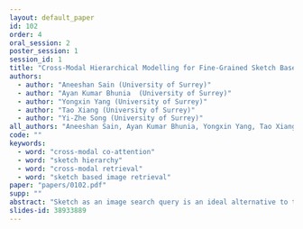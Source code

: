 ```yaml
---
layout: default_paper
id: 102
order: 4
oral_session: 2
poster_session: 1
session_id: 1
title: "Cross-Modal Hierarchical Modelling for Fine-Grained Sketch Based Image Retrieval"
authors:
  - author: "Aneeshan Sain (University of Surrey)"
  - author: "Ayan Kumar Bhunia  (University of Surrey)"
  - author: "Yongxin Yang (University of Surrey)"
  - author: "Tao Xiang (University of Surrey)"
  - author: "Yi-Zhe Song (University of Surrey)"
all_authors: "Aneeshan Sain, Ayan Kumar Bhunia, Yongxin Yang, Tao Xiang and Yi-Zhe Song"
code: ""
keywords:
  - word: "cross-modal co-attention"
  - word: "sketch hierarchy"
  - word: "cross-modal retrieval"
  - word: "sketch based image retrieval"
paper: "papers/0102.pdf"
supp: ""
abstract: "Sketch as an image search query is an ideal alternative to text in capturing the fine-grained visual details. Prior successes on fine-grained sketch-based image retrieval (FG-SBIR) have demonstrated the importance of tackling the unique traits of sketches as opposed to photos, e.g., temporal vs. static, strokes vs. pixels, and abstract vs. pixel-perfect. In this paper, we study a further trait of sketches that has been overlooked to date, that is, they are hierarchical in terms of the levels of detail -- a person typically sketches up to various extents of detail to depict an object. This hierarchical structure is often visually distinct. In this paper,  we design a novel network that is capable of cultivating sketch-specific hierarchies and exploiting them to match sketch with photo at corresponding hierarchical levels. In particular, features from a sketch and a photo are enriched using cross-modal co-attention, coupled with hierarchical node fusion at every level to form a better embedding space to conduct retrieval. Experiments on common benchmarks show our method to outperform state-of-the-arts by a significant margin."
slides-id: 38933889
---
```

